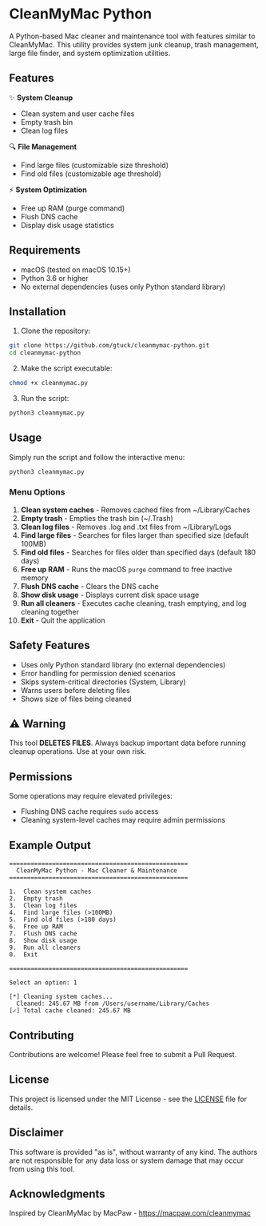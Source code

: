 # CleanMyMac Python

A Python-based Mac cleaner and maintenance tool with features similar to CleanMyMac. This utility provides system junk cleanup, trash management, large file finder, and system optimization utilities.

## Features

✨ **System Cleanup**
- Clean system and user cache files
- Empty trash bin
- Clean log files

🔍 **File Management**
- Find large files (customizable size threshold)
- Find old files (customizable age threshold)

⚡ **System Optimization**
- Free up RAM (purge command)
- Flush DNS cache
- Display disk usage statistics

## Requirements

- macOS (tested on macOS 10.15+)
- Python 3.6 or higher
- No external dependencies (uses only Python standard library)

## Installation

1. Clone the repository:
```bash
git clone https://github.com/gtuck/cleanmymac-python.git
cd cleanmymac-python
```

2. Make the script executable:
```bash
chmod +x cleanmymac.py
```

3. Run the script:
```bash
python3 cleanmymac.py
```

## Usage

Simply run the script and follow the interactive menu:

```bash
python3 cleanmymac.py
```

### Menu Options

1. **Clean system caches** - Removes cached files from ~/Library/Caches
2. **Empty trash** - Empties the trash bin (~/.Trash)
3. **Clean log files** - Removes .log and .txt files from ~/Library/Logs
4. **Find large files** - Searches for files larger than specified size (default 100MB)
5. **Find old files** - Searches for files older than specified days (default 180 days)
6. **Free up RAM** - Runs the macOS `purge` command to free inactive memory
7. **Flush DNS cache** - Clears the DNS cache
8. **Show disk usage** - Displays current disk space usage
9. **Run all cleaners** - Executes cache cleaning, trash emptying, and log cleaning together
0. **Exit** - Quit the application

## Safety Features

- Uses only Python standard library (no external dependencies)
- Error handling for permission denied scenarios
- Skips system-critical directories (System, Library)
- Warns users before deleting files
- Shows size of files being cleaned

## ⚠️ Warning

This tool **DELETES FILES**. Always backup important data before running cleanup operations. Use at your own risk.

## Permissions

Some operations may require elevated privileges:
- Flushing DNS cache requires `sudo` access
- Cleaning system-level caches may require admin permissions

## Example Output

```
==================================================
  CleanMyMac Python - Mac Cleaner & Maintenance
==================================================

1.  Clean system caches
2.  Empty trash
3.  Clean log files
4.  Find large files (>100MB)
5.  Find old files (>180 days)
6.  Free up RAM
7.  Flush DNS cache
8.  Show disk usage
9.  Run all cleaners
0.  Exit

==================================================

Select an option: 1

[*] Cleaning system caches...
  Cleaned: 245.67 MB from /Users/username/Library/Caches
[✓] Total cache cleaned: 245.67 MB
```

## Contributing

Contributions are welcome! Please feel free to submit a Pull Request.

## License

This project is licensed under the MIT License - see the [LICENSE](LICENSE) file for details.

## Disclaimer

This software is provided "as is", without warranty of any kind. The authors are not responsible for any data loss or system damage that may occur from using this tool.

## Acknowledgments

Inspired by CleanMyMac by MacPaw - https://macpaw.com/cleanmymac

